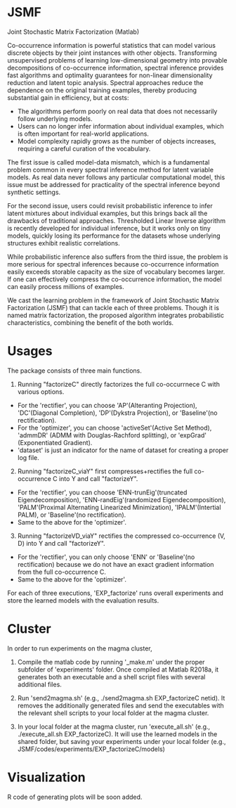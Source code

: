 # JSMF
Joint Stochastic Matrix Factorization (Matlab)

Co-occurrence information is powerful statistics that can model various discrete objects by their joint instances with other objects. Transforming unsupervised problems of learning low-dimensional geometry into provable decompositions of co-occurrence information, spectral inference provides fast algorithms and optimality guarantees for non-linear dimensionality reduction and latent topic analysis. Spectral approaches reduce the dependence on the original training examples, thereby producing substantial gain in efficiency, but at costs:
  
 - The algorithms perform poorly on real data that does not necessarily follow underlying models.  
 - Users can no longer infer information about individual examples, which is often important for real-world applications.  
 - Model complexity rapidly grows as the number of objects increases, requiring a careful curation of the vocabulary.   

The first issue is called model-data mismatch, which is a fundamental problem common in every spectral inference method for latent variable models. As real data never follows any particular computational model, this issue must be addressed for practicality of the spectral inference beyond synthetic settings. 

For the second issue, users could revisit probabilistic inference to infer latent mixtures about individual examples, but this brings back all the drawbacks of traditional approaches. Thresholded Linear Inverse algorithm is recently developed for individual inference, but it works only on tiny models, quickly losing its performance for the datasets whose underlying structures exhibit realistic correlations. 

While probabilistic inference also suffers from the third issue, the problem is more serious for spectral inferences because co-occurrence information easily exceeds storable capacity as the size of vocabulary becomes larger. If one can effectively compress the co-occurrence information, the model can easily process millions of examples.

We cast the learning problem in the framework of Joint Stochastic Matrix Factorization (JSMF) that can tackle each of three problems. Though it is named matrix factorization, the proposed algorithm integrates probabilistic characteristics, combining the benefit of the both worlds.


# Usages

The package consists of three main functions.

1) Running "factorizeC" directly factorizes the full co-occurrnece C with various options.
  - For the 'rectifier', you can choose 'AP'(Alteranting Projection), 'DC'(Diagonal Completion), 'DP'(Dykstra Projection), or 'Baseline'(no rectification).
  - For the 'optimizer', you can choose 'activeSet'(Active Set Method), 'admmDR' (ADMM with Douglas-Rachford splitting), or 'expGrad' (Exponentiated Gradient).
  - 'dataset' is just an indicator for the name of dataset for creating a proper log file.

2) Running "factorizeC_viaY" first compresses+rectifies the full co-occurrence C into Y and call "factorizeY".
  - For the 'rectifier', you can choose 'ENN-trunEig'(truncated Eigendecomposition), 'ENN-randEig'(randomized Eigendecomposition), 'PALM'(Proximal Alternating Linearized Minimization), 'IPALM'(Intertial PALM), or 'Baseline'(no rectification).
  - Same to the above for the 'optimizer'.

3) Running "factorizeVD_viaY" rectifies the compressed co-occurrence (V, D) into Y and call "factorizeY".
  - For the 'rectifier', you can only choose 'ENN' or 'Baseline'(no rectification) because we do not have an exact gradient information from the full co-occurrence C.
  - Same to the above for the 'optimizer'.

For each of three executions, 'EXP_factorize' runs overall experiments and store the learned models with the evaluation results.


# Cluster

In order to run experiments on the magma cluster, 

1) Compile the matlab code by running '_make.m' under the proper subfolder of 'experiments' folder. Once compiled at Matlab R2018a, it generates both an executable and a shell script files with several additional files.

2) Run 'send2magma.sh' (e.g., ./send2magma.sh EXP_factorizeC netid). It removes the additionally generated files and send the executables with the relevant shell scripts to your local folder at the magma cluster.

3) In your local folder at the magma cluster, run 'execute_all.sh' (e.g., ./execute_all.sh EXP_factorizeC). It will use the learned models in the shared folder, but saving your experiments under your local folder (e.g., JSMF/codes/experiments/EXP_factorizeC/models)


# Visualization

R code of generating plots will be soon added.
